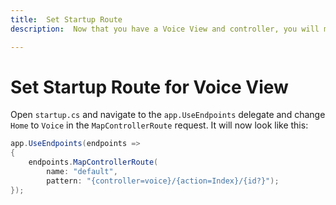 ```yaml
---
title:  Set Startup Route
description:  Now that you have a Voice View and controller, you will make them the default route.

---
```


Set Startup Route for Voice View
================================

Open `startup.cs` and navigate to the `app.UseEndpoints` delegate and change `Home` to `Voice` in the `MapControllerRoute` request. It will now look like this:

```csharp
app.UseEndpoints(endpoints =>
{
    endpoints.MapControllerRoute(
        name: "default",
        pattern: "{controller=voice}/{action=Index}/{id?}");
});
```

